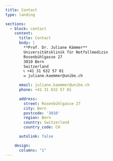 ```yaml
---
title: Contact
type: landing

sections:
  - block: contact
    content:
      title: Contact
      body: |
        **Prof. Dr. Juliane Kämmer**  
        Universitätsklinik für Notfallmedizin  
        Rosenbühlgasse 27  
        3010 Bern  
        Switzerland  
        📞 +41 31 632 57 01  
        ✉️ juliane.kaemmer@unibe.ch

      email: juliane.kaemmer@unibe.ch
      phone: +41 31 632 57 01

      address:
        street: Rosenbühlgasse 27
        city: Bern
        postcode: '3010'
        region: Bern
        country: Switzerland
        country_code: CH

      autolink: false

    design:
      columns: "1"
---
```

